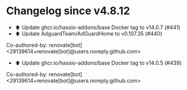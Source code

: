 # Changelog since v4.8.12
- ⬆️ Update ghcr.io/hassio-addons/base Docker tag to v14.0.7 (#441) 
- ⬆️ Update AdguardTeam/AdGuardHome to v0.107.35 (#440)

Co-authored-by: renovate[bot] <29139614+renovate[bot]@users.noreply.github.com> 
- ⬆️ Update ghcr.io/hassio-addons/base Docker tag to v14.0.5 (#439)

Co-authored-by: renovate[bot] <29139614+renovate[bot]@users.noreply.github.com> 
